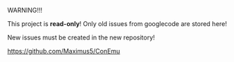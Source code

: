 WARNING!!!

This project is **read-only**!
Only old issues from googlecode are stored here!

New issues must be created in the new repository!

https://github.com/Maximus5/ConEmu
